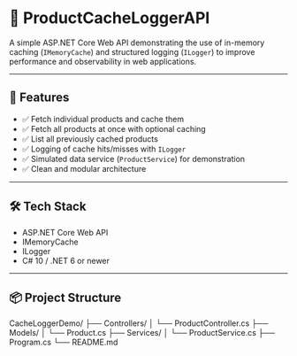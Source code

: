 # 🧠 ProductCacheLoggerAPI

A simple ASP.NET Core Web API demonstrating the use of in-memory caching (`IMemoryCache`) and structured logging (`ILogger`) to improve performance and observability in web applications.

---

## 🚀 Features

- ✅ Fetch individual products and cache them
- ✅ Fetch all products at once with optional caching
- ✅ List all previously cached products
- ✅ Logging of cache hits/misses with `ILogger`
- ✅ Simulated data service (`ProductService`) for demonstration
- ✅ Clean and modular architecture

---

## 🛠️ Tech Stack

- ASP.NET Core Web API
- IMemoryCache
- ILogger
- C# 10 / .NET 6 or newer

---

## 📦 Project Structure
CacheLoggerDemo/
├── Controllers/
│ └── ProductController.cs
├── Models/
│ └── Product.cs
├── Services/
│ └── ProductService.cs
├── Program.cs
└── README.md

